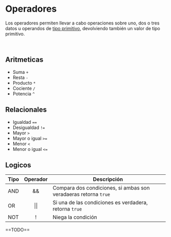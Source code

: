 # Operadores
Los operadores permiten llevar a cabo operaciones sobre uno, dos o tres datos u operandos de [tipo primitivo](Tipo&#32;de&#32;datos.md), devolviendo también un valor de tipo primitivo.

<br>

## Aritmeticas
+ Suma `+`
+ Resta	`-`
+ Producto	`*`
+ Cociente	`/`
+ Potencia	`^`

## Relacionales
+ Igualdad `==`
+ Desigualdad `!=`
+ Mayor `>`
+ Mayor o igual `>=`
+ Menor `<`
+ Menor o igual `<=`

## Logicos

| Tipo | Operador | Descripción                                                      |
|------|:--------------:|------------------------------------------------------------------|
| AND  |       &&       | Compara dos condiciones, si ambas son veradaeras retorna `true` |
| OR   |      \|\|      | Si una de las condiciones es verdadera, retorna `true`           |
| NOT  |        !       | Niega la condición                                               |

==TODO==